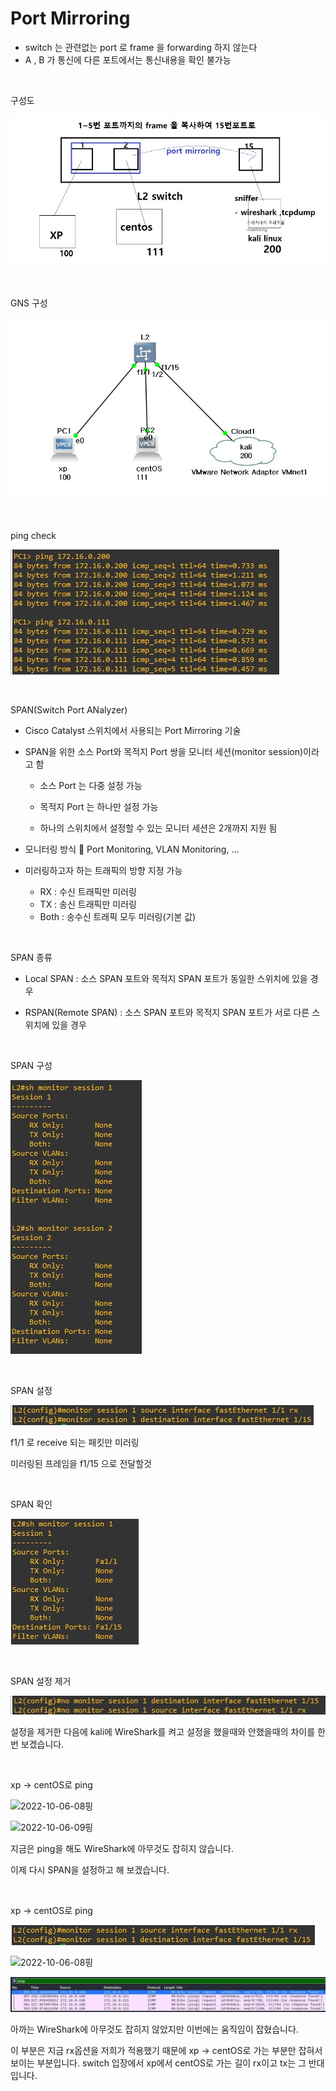 # Port Mirroring

- switch  는 관련없는  port 로 frame 을 forwarding 하지 않는다
- A , B 가 통신에 다른 포트에서는 통신내용을 확인 불가능

<br>

구성도

![2022-10-06-01구성도](../images/2022-10-06-PortMirroring/2022-10-06-01구성도.jpg)

<br>

GNS 구성

![2022-10-06-03gns](../images/2022-10-06-PortMirroring/2022-10-06-03gns.jpg)

<br>

ping check

![2022-10-06-02핑체크](../images/2022-10-06-PortMirroring/2022-10-06-02핑체크.jpg)

<br>

SPAN(Switch Port ANalyzer)

- Cisco Catalyst 스위치에서 사용되는 Port Mirroring 기술

- SPAN을 위한 소스 Port와 목적지 Port 쌍을 모니터 세션(monitor session)이라고 함 

  - 소스 Port 는 다중 설정 가능 

  - 목적지 Port 는 하나만 설정 가능 

  - 하나의 스위치에서 설정할 수 있는 모니터 세션은 2개까지 지원 됨

- 모니터링 방식  Port Monitoring, VLAN Monitoring, ...

- 미러링하고자 하는 트래픽의 방향 지정 가능 

  - RX : 수신 트래픽만 미러링 
  - TX : 송신 트래픽만 미러링 
  - Both : 송수신 트래픽 모두 미러링(기본 값)

<br>

SPAN 종류 

- Local SPAN : 소스 SPAN 포트와 목적지 SPAN 포트가 동일한 스위치에 있을 경우 

-  RSPAN(Remote SPAN) : 소스 SPAN 포트와 목적지 SPAN 포트가 서로 다른 스위치에 있을 경우

<br>

SPAN  구성

![2022-10-06-04스팬s](../images/2022-10-06-PortMirroring/2022-10-06-04스팬s.jpg)

<br>

SPAN 설정

![2022-10-06-05스팬s](../images/2022-10-06-PortMirroring/2022-10-06-05스팬s.jpg)

f1/1 로 receive 되는 패킷만 미러링

미러링된 프레임을 f1/15 으로 전달할것

<br>

SPAN 확인

![2022-10-06-06스팬s](../images/2022-10-06-PortMirroring/2022-10-06-06스팬s.jpg)

<br>

SPAN 설정 제거

![2022-10-06-07스팬s](../images/2022-10-06-PortMirroring/2022-10-06-07스팬s.jpg)

설정을 제거한 다음에 kali에 WireShark를 켜고 설정을 했을때와 안했을때의 차이를 한번 보겠습니다.

<br>

xp -> centOS로 ping

![2022-10-06-08핑](../images/2022-10-06-PortMirroring/2022-10-06-08핑.jpg)

![2022-10-06-09핑](../images/2022-10-06-PortMirroring/2022-10-06-09핑.jpg)

지금은 ping을 해도 WireShark에 아무것도 잡히지 않습니다.

이제 다시 SPAN을 설정하고 해 보겠습니다.

<br>

xp -> centOS로 ping

![2022-10-06-10스팬](../images/2022-10-06-PortMirroring/2022-10-06-10스팬.jpg)

![2022-10-06-08핑](../images/2022-10-06-PortMirroring/2022-10-06-08핑-1665126102094-8.jpg)

![2022-10-06-11스팬](../images/2022-10-06-PortMirroring/2022-10-06-11스팬.jpg)

아까는 WireShark에 아무것도 잡히지 않았지만 이번에는 움직임이 잡혔습니다.

이 부분은 지금 rx옵션을 저희가 적용했기 때문에 xp -> centOS로 가는 부분만 잡혀서 보이는 부분입니다. switch 입장에서 xp에서 centOS로 가는 길이 rx이고 tx는 그 반대 입니다.

<br>
